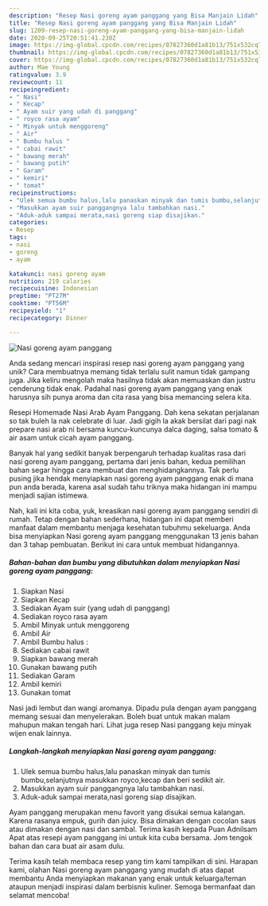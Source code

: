 ```yaml
---
description: "Resep Nasi goreng ayam panggang yang Bisa Manjain Lidah"
title: "Resep Nasi goreng ayam panggang yang Bisa Manjain Lidah"
slug: 1209-resep-nasi-goreng-ayam-panggang-yang-bisa-manjain-lidah
date: 2020-09-25T20:51:41.230Z
image: https://img-global.cpcdn.com/recipes/07827360d1a81b13/751x532cq70/nasi-goreng-ayam-panggang-foto-resep-utama.jpg
thumbnail: https://img-global.cpcdn.com/recipes/07827360d1a81b13/751x532cq70/nasi-goreng-ayam-panggang-foto-resep-utama.jpg
cover: https://img-global.cpcdn.com/recipes/07827360d1a81b13/751x532cq70/nasi-goreng-ayam-panggang-foto-resep-utama.jpg
author: Mae Young
ratingvalue: 3.9
reviewcount: 11
recipeingredient:
- " Nasi"
- " Kecap"
- " Ayam suir yang udah di panggang"
- " royco rasa ayam"
- " Minyak untuk menggoreng"
- " Air"
- " Bumbu halus "
- " cabai rawit"
- " bawang merah"
- " bawang putih"
- " Garam"
- " kemiri"
- " tomat"
recipeinstructions:
- "Ulek semua bumbu halus,lalu panaskan minyak dan tumis bumbu,selanjutnya masukkan royco,kecap dan beri sedikit air."
- "Masukkan ayam suir panggangnya lalu tambahkan nasi."
- "Aduk-aduk sampai merata,nasi goreng siap disajikan."
categories:
- Resep
tags:
- nasi
- goreng
- ayam

katakunci: nasi goreng ayam 
nutrition: 219 calories
recipecuisine: Indonesian
preptime: "PT27M"
cooktime: "PT56M"
recipeyield: "1"
recipecategory: Dinner

---
```



![Nasi goreng ayam panggang](https://img-global.cpcdn.com/recipes/07827360d1a81b13/751x532cq70/nasi-goreng-ayam-panggang-foto-resep-utama.jpg)

Anda sedang mencari inspirasi resep nasi goreng ayam panggang yang unik? Cara membuatnya memang tidak terlalu sulit namun tidak gampang juga. Jika keliru mengolah maka hasilnya tidak akan memuaskan dan justru cenderung tidak enak. Padahal nasi goreng ayam panggang yang enak harusnya sih punya aroma dan cita rasa yang bisa memancing selera kita.

Resepi Homemade Nasi Arab Ayam Panggang. Dah kena sekatan perjalanan so tak buleh la nak celebrate di luar. Jadi gigih la akak bersilat dari pagi nak prepare nasi arab ni bersama kuncu-kuncunya dalca daging, salsa tomato &amp; air asam untuk cicah ayam panggang.

Banyak hal yang sedikit banyak berpengaruh terhadap kualitas rasa dari nasi goreng ayam panggang, pertama dari jenis bahan, kedua pemilihan bahan segar hingga cara membuat dan menghidangkannya. Tak perlu pusing jika hendak menyiapkan nasi goreng ayam panggang enak di mana pun anda berada, karena asal sudah tahu triknya maka hidangan ini mampu menjadi sajian istimewa.


Nah, kali ini kita coba, yuk, kreasikan nasi goreng ayam panggang sendiri di rumah. Tetap dengan bahan sederhana, hidangan ini dapat memberi manfaat dalam membantu menjaga kesehatan tubuhmu sekeluarga. Anda bisa menyiapkan Nasi goreng ayam panggang menggunakan 13 jenis bahan dan 3 tahap pembuatan. Berikut ini cara untuk membuat hidangannya.

<!--inarticleads1-->

##### Bahan-bahan dan bumbu yang dibutuhkan dalam menyiapkan Nasi goreng ayam panggang:

1. Siapkan  Nasi
1. Siapkan  Kecap
1. Sediakan  Ayam suir (yang udah di panggang)
1. Sediakan  royco rasa ayam
1. Ambil  Minyak untuk menggoreng
1. Ambil  Air
1. Ambil  Bumbu halus :
1. Sediakan  cabai rawit
1. Siapkan  bawang merah
1. Gunakan  bawang putih
1. Sediakan  Garam
1. Ambil  kemiri
1. Gunakan  tomat


Nasi jadi lembut dan wangi aromanya. Dipadu pula dengan ayam panggang memang sesuai dan menyelerakan. Boleh buat untuk makan malam mahupun makan tengah hari. Lihat juga resep Nasi panggang keju minyak wijen enak lainnya. 

<!--inarticleads2-->

##### Langkah-langkah menyiapkan Nasi goreng ayam panggang:

1. Ulek semua bumbu halus,lalu panaskan minyak dan tumis bumbu,selanjutnya masukkan royco,kecap dan beri sedikit air.
1. Masukkan ayam suir panggangnya lalu tambahkan nasi.
1. Aduk-aduk sampai merata,nasi goreng siap disajikan.


Ayam panggang merupakan menu favorit yang disukai semua kalangan. Karena rasanya empuk, gurih dan juicy. Bisa dimakan dengan cocolan saus atau dimakan dengan nasi dan sambal. Terima kasih kepada Puan Adnilsam Apat atas resepi ayam panggang ini untuk kita cuba bersama. Jom tengok bahan dan cara buat air asam dulu. 

Terima kasih telah membaca resep yang tim kami tampilkan di sini. Harapan kami, olahan Nasi goreng ayam panggang yang mudah di atas dapat membantu Anda menyiapkan makanan yang enak untuk keluarga/teman ataupun menjadi inspirasi dalam berbisnis kuliner. Semoga bermanfaat dan selamat mencoba!
